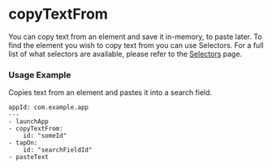 # copyTextFrom

You can copy text from an element and save it in-memory, to paste later. To find the element you wish to copy text from you can use Selectors. For a full list of what selectors are available, please refer to the [Selectors](../selectors.md) page.

### Usage Example

Copies text from an element and pastes it into a search field.

```
appId: com.example.app
---
- launchApp
- copyTextFrom:
    id: "someId"
- tapOn:
    id: "searchFieldId"
- pasteText
```
